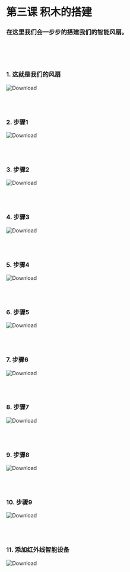 ﻿# 第三课 积木的搭建
### 在这里我们会一步步的搭建我们的智能风扇。

<br><br><br>

### 1. 这就是我们的风扇 

![Download](/Scratch/resource/unit3_01.png)

<br><br>

### 2. 步骤1 

![Download](/Scratch/resource/unit3_02.png)

<br><br>

### 3. 步骤2

![Download](/Scratch/resource/unit3_03.png)

<br><br>

### 4. 步骤3

![Download](/Scratch/resource/unit3_04.png)

<br><br>

### 5. 步骤4

![Download](/Scratch/resource/unit3_05.png)

<br><br>

### 6. 步骤5

![Download](/Scratch/resource/unit3_06.png)

<br><br>

### 7. 步骤6

![Download](/Scratch/resource/unit3_07.png)

<br><br>

### 8. 步骤7

![Download](/Scratch/resource/unit3_08.png)

<br><br>

### 9. 步骤8

![Download](/Scratch/resource/unit3_09.png)

<br><br>

### 10. 步骤9

![Download](/Scratch/resource/unit3_10.png)

<br><br>

### 11. 添加红外线智能设备

![Download](/Scratch/resource/unit3_12.png)

<br><br>
